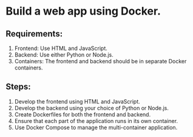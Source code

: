 # Build a web app using Docker.

## Requirements:
1. Frontend: Use HTML and JavaScript.
2. Backend: Use either Python or Node.js.
3. Containers: The frontend and backend should be in separate Docker containers.

## Steps:
1. Develop the frontend using HTML and JavaScript.
2. Develop the backend using your choice of Python or Node.js.
3. Create Dockerfiles for both the frontend and backend.
4. Ensure that each part of the application runs in its own container.
5. Use Docker Compose to manage the multi-container application.
 
